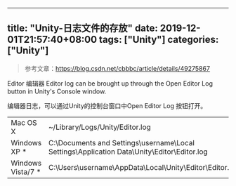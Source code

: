 ﻿
---
title: "Unity-日志文件的存放"
date: 2019-12-01T21:57:40+08:00
tags: ["Unity"]
categories: ["Unity"]
---

<!--more-->


> 参考文章：<https://blog.csdn.net/cbbbc/article/details/49275867>

Editor 编辑器
Editor log can be brought up through the Open Editor Log button in Unity's Console window.

编辑器日志，可以通过Unity的控制台窗口中Open Editor Log 按钮打开。

|||
|-|:-|
|Mac OS X|~/Library/Logs/Unity/Editor.log|
|Windows XP *|C:\Documents and Settings\username\Local Settings\Application Data\Unity\Editor\Editor.log|
|Windows Vista/7 *|C:\Users\username\AppData\Local\Unity\Editor\Editor.log|


